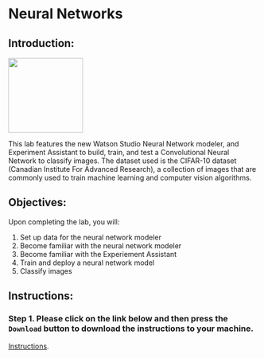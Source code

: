 # Neural Networks

## Introduction:

[<img src="https://raw.githubusercontent.com/Davin-IBM/Proof-of-Technology/master/DSX/images/DSX.png" height="150"/>](http://datascience.ibm.com/) 

This lab features the new Watson Studio Neural Network modeler, and Experiment Assistant to build, train, and test a Convolutional Neural Network to classify images. The dataset used is the CIFAR-10 dataset (Canadian Institute For Advanced Research), a collection of images that are commonly used to train machine learning and computer vision algorithms. 

## Objectives:

Upon completing the lab, you will: 

1. Set up data for the neural network modeler
1. Become familiar with the neural network modeler  
1. Become familiar with the Experiement Assistant
1. Train and deploy a neural network model
1. Classify images

## Instructions:

### Step 1.  Please click on the link below and then press the `Download` button to download the instructions to your machine.

[Instructions](https://github.com/bleonardb3/ML-POT/blob/master/Lab-3/Neural%20Network%20Design%20Overview%20-%20no%20setup.pdf).

